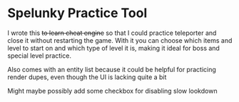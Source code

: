 # Spelunky Practice Tool

I wrote this ~~to learn cheat engine~~ so that I could practice teleporter and close it without restarting the game. 
With it you can choose which items and level to start on and which type of level it is, 
making it ideal for boss and special level practice. 

Also comes with an entity list because it could be helpful for practicing render dupes,
even though the UI is lacking quite a bit


Might maybe possibly add some checkbox for disabling slow lookdown